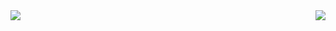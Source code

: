 <img align="left" class="1" src="https://github-readme-stats.vercel.app/api?username=lightybeam&count_private=true&show_icons=true&bg_color=0d1117&icon_color=ffffff&text_color=cbcbcb&title_color=cbcbcb&border_color=959595" />

<img align="right" src="https://github-readme-stats.vercel.app/api/top-langs/?username=lightybeam&layout=compact&bg_color=0d1117&icon_color=ffffff&text_color=cbcbcb&title_color=cbcbcb&border_color=959595" />
